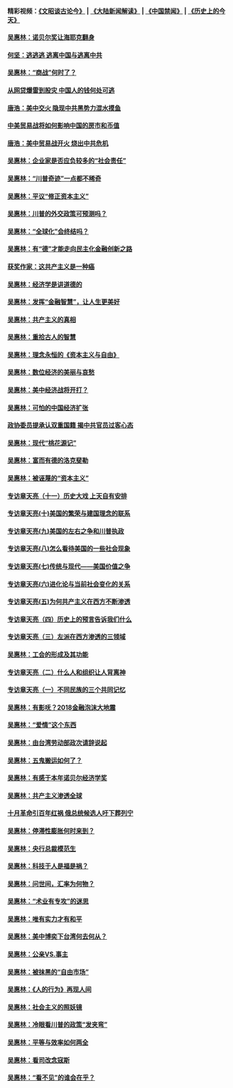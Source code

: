 #### 精彩视频：[《文昭谈古论今》](https://github.com/gfw-breaker/wenzhao/blob/master/README.md?t=12210031) | [《大陆新闻解读》](https://github.com/gfw-breaker/ntdtv-comedy/blob/master/README.md?t=12210031) | [《中国禁闻》](https://github.com/gfw-breaker/ntdtv-news/blob/master/README.md?t=12210031) | [《历史上的今天》](https://github.com/gfw-breaker/today-in-history/blob/master/README.md?t=12210031) 

#### [吴惠林：诺贝尔奖让海耶克翻身](../pages/nsc423/n10890049.md?t=12210031) 

#### [何坚：逃逃逃 逃离中国与逃离中共](../pages/nsc423/n10592891.md?t=12210031) 

#### [吴惠林：“商战”何时了？](../pages/nsc423/n10573558.md?t=12210031) 

#### [从网贷爆雷到股灾 中国人的钱何处可逃](../pages/nsc423/n10572800.md?t=12210031) 

#### [唐浩：美中交火 隐现中共黑势力混水摸鱼](../pages/nsc423/n10544040.md?t=12210031) 

#### [中美贸易战将如何影响中国的房市和币值](../pages/nsc423/n10543697.md?t=12210031) 

#### [唐浩：美中贸易战开火 烧出中共危机](../pages/nsc423/n10540126.md?t=12210031) 

#### [吴惠林：企业家是否应负较多的“社会责任”](../pages/nsc423/n10535022.md?t=12210031) 

#### [吴惠林：“川普奇迹”一点都不稀奇](../pages/nsc423/n10512808.md?t=12210031) 

#### [吴惠林：平议“修正资本主义”](../pages/nsc423/n10495724.md?t=12210031) 

#### [吴惠林：川普的外交政策可预测吗？](../pages/nsc423/n10462387.md?t=12210031) 

#### [吴惠林：“全球化”会终结吗？](../pages/nsc423/n10452838.md?t=12210031) 

#### [吴惠林：有“德”才能走向民主化金融创新之路](../pages/nsc423/n10432292.md?t=12210031) 

#### [获奖作家：这共产主义是一种癌](../pages/nsc423/n10431541.md?t=12210031) 

#### [吴惠林：经济学是讲道德的](../pages/nsc423/n10398014.md?t=12210031) 

#### [吴惠林：发挥“金融智慧”，让人生更美好](../pages/nsc423/n10375019.md?t=12210031) 

#### [吴惠林：共产主义的真相](../pages/nsc423/n10351394.md?t=12210031) 

#### [吴惠林：重拾古人的智慧](../pages/nsc423/n10337691.md?t=12210031) 

#### [吴惠林：理念永恒的《资本主义与自由》](../pages/nsc423/n10316274.md?t=12210031) 

#### [吴惠林：数位经济的美丽与哀愁](../pages/nsc423/n10292946.md?t=12210031) 

#### [吴惠林：美中经济战将开打？](../pages/nsc423/n10258825.md?t=12210031) 

#### [吴惠林：可怕的中国经济扩张](../pages/nsc423/n10219147.md?t=12210031) 

#### [政协委员提承认双重国籍 揭中共官员过客心态](../pages/nsc423/n10208809.md?t=12210031) 

#### [吴惠林：现代“桃花源记”](../pages/nsc423/n10185234.md?t=12210031) 

#### [吴惠林：富而有德的洛克斐勒](../pages/nsc423/n10142264.md?t=12210031) 

#### [吴惠林：被诬蔑的“资本主义”](../pages/nsc423/n10124816.md?t=12210031) 

#### [专访章天亮（十一）历史大戏 上天自有安排](../pages/nsc423/n10094905.md?t=12210031) 

#### [专访章天亮(十)美国的繁荣与建国理念的联系](../pages/nsc423/n10094899.md?t=12210031) 

#### [专访章天亮(九)美国的左右之争和川普执政](../pages/nsc423/n10094889.md?t=12210031) 

#### [专访章天亮(八)怎么看待美国的一些社会现象](../pages/nsc423/n10094857.md?t=12210031) 

#### [专访章天亮(七)传统与现代——美国价值之争](../pages/nsc423/n10093140.md?t=12210031) 

#### [专访章天亮(六)进化论与当前社会变化的关系](../pages/nsc423/n10092036.md?t=12210031) 

#### [专访章天亮(五)为何共产主义在西方不断渗透](../pages/nsc423/n10083620.md?t=12210031) 

#### [专访章天亮（四）历史上的预言告诉我们什么](../pages/nsc423/n10083606.md?t=12210031) 

#### [专访章天亮（三）左派在西方渗透的三领域](../pages/nsc423/n10081115.md?t=12210031) 

#### [吴惠林：工会的形成及其功能](../pages/nsc423/n10080633.md?t=12210031) 

#### [专访章天亮（二）什么人和组织让人背离神](../pages/nsc423/n10076637.md?t=12210031) 

#### [专访章天亮（一）不同民族的三个共同记忆](../pages/nsc423/n10074188.md?t=12210031) 

#### [吴惠林：有影呒？2018金融泡沫大地震](../pages/nsc423/n10040534.md?t=12210031) 

#### [吴惠林：“爱情”这个东西](../pages/nsc423/n10019423.md?t=12210031) 

#### [吴惠林：由台湾劳动部政次请辞说起](../pages/nsc423/n9979679.md?t=12210031) 

#### [吴惠林：五鬼搬运如何了？](../pages/nsc423/n9925338.md?t=12210031) 

#### [吴惠林：有感于本年诺贝尔经济学奖](../pages/nsc423/n9871883.md?t=12210031) 

#### [吴惠林：共产主义渗透全球](../pages/nsc423/n9812748.md?t=12210031) 

#### [十月革命引百年红祸 俄总统候选人吁下葬列宁](../pages/nsc423/n9810182.md?t=12210031) 

#### [吴惠林：停滞性膨胀何时来到？](../pages/nsc423/n9764136.md?t=12210031) 

#### [吴惠林：央行总裁模范生](../pages/nsc423/n9728134.md?t=12210031) 

#### [吴惠林：科技于人是福是祸？](../pages/nsc423/n9672982.md?t=12210031) 

#### [吴惠林：问世间，汇率为何物？](../pages/nsc423/n9621788.md?t=12210031) 

#### [吴惠林：“术业有专攻”的迷思](../pages/nsc423/n9580363.md?t=12210031) 

#### [吴惠林：唯有实力才有和平](../pages/nsc423/n9529599.md?t=12210031) 

#### [吴惠林：美中博奕下台湾何去何从？](../pages/nsc423/n9483598.md?t=12210031) 

#### [吴惠林：公亲VS.事主](../pages/nsc423/n9425637.md?t=12210031) 

#### [吴惠林：被抹黑的“自由市场”](../pages/nsc423/n9351545.md?t=12210031) 

#### [吴惠林：《人的行为》再现人间](../pages/nsc423/n9296339.md?t=12210031) 

#### [吴惠林：社会主义的照妖镜](../pages/nsc423/n9243460.md?t=12210031) 

#### [吴惠林：冷眼看川普的政策“发夹弯”](../pages/nsc423/n9120684.md?t=12210031) 

#### [吴惠林：平等与效率如何两全](../pages/nsc423/n9075430.md?t=12210031) 

#### [吴惠林：看司改念寇斯](../pages/nsc423/n9024915.md?t=12210031) 

#### [吴惠林：“看不见”的谁会在乎？](../pages/nsc423/n8977488.md?t=12210031) 


